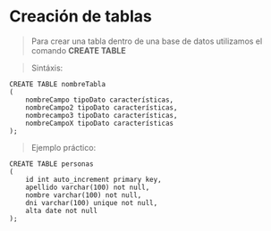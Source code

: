 # Creación de tablas

> Para crear una tabla dentro de una base de datos
> utilizamos el comando **CREATE TABLE**

> Sintáxis: 

    CREATE TABLE nombreTabla  
    (  
        nombreCampo tipoDato características,  
        nombreCampo2 tipoDato características,  
        nombrecampo3 tipoDato características,  
        nombreCampoX tipoDato características  
    );


> Ejemplo práctico:  
 
    CREATE TABLE personas  
    (  
        id int auto_increment primary key,  
        apellido varchar(100) not null,  
        nombre varchar(100) not null,  
        dni varchar(100) unique not null,  
        alta date not null
    );  


